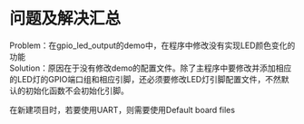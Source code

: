 # 问题及解决汇总

Problem：在gpio_led_output的demo中，在程序中修改没有实现LED颜色变化的功能    
Solution：原因在于没有修改demo的配置文件。除了主程序中要修改并添加相应的LED灯的GPIO端口组和相应引脚，还必须要修改LED灯引脚配置文件，不然默认的初始化函数不会初始化引脚。  

在新建项目时，若要使用UART，则需要使用Default board files
